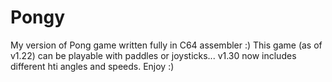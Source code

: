 # Pongy
My version of Pong game written fully in C64 assembler :) 
This game (as of v1.22) can be playable with paddles or joysticks...
v1.30 now includes different hti angles and speeds.
Enjoy :)
